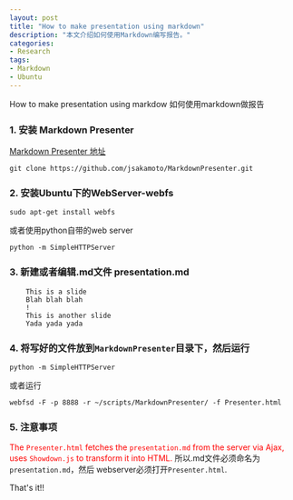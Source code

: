 ```yaml
---
layout: post
title: "How to make presentation using markdown"
description: "本文介绍如何使用Markdown编写报告。"
categories: 
- Research
tags:
- Markdown
- Ubuntu
---
```



How to make presentation using markdow
如何使用markdown做报告

### 1. 安装 Markdown Presenter
[Markdown Presenter 地址](https://github.com/jsakamoto/MarkdownPresenter)

    git clone https://github.com/jsakamoto/MarkdownPresenter.git  
### 2. 安装Ubuntu下的WebServer-webfs

    sudo apt-get install webfs  

或者使用python自带的web server

    python -m SimpleHTTPServer 

### 3. 新建或者编辑.md文件 presentation.md


		This is a slide  
		Blah blah blah  
		!  
		This is another slide  
		Yada yada yada  

### 4. 将写好的文件放到`MarkdownPresenter`目录下，然后运行

    python -m SimpleHTTPServer  
或者运行

    webfsd -F -p 8888 -r ~/scripts/MarkdownPresenter/ -f Presenter.html

### 5. 注意事项
<font color='red'>The `Presenter.html` fetches the `presentation.md` from the server via Ajax, uses `Showdown.js` to transform it into HTML.</font>
所以.md文件必须命名为 `presentation.md`，然后 webserver必须打开`Presenter.html`.

That's it!!
